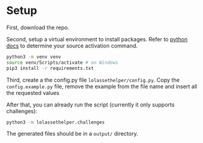 # Setup

First, download the repo. 

Second, setup a virtual environment to install packages. Refer to [python docs](https://docs.python.org/3/library/venv.html) to determine your source activation command.
```bash
python3 -m venv venv
source venv/Scripts/activate # on Windows
pip3 install -r requirements.txt
```

Third, create a the config.py file `lolassethelper/config.py`. Copy the `config.example.py` file, remove the example from the file name and insert all the requested values

After that, you can already run the script (currently it only supports challenges):
```bash
python3 -m lolassethelper.challenges
```
The generated files should be in a `output/` directory.